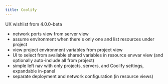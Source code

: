```yaml
---
title: Coolify
---
```


UX wishlist from 4.0.0-beta

- network ports view from server view
- assume environment when there's only one and list resources under project
- view project environment variables from project view
- UI to select from available shared variables in resource envvar view (and optionally auto-include all from project)
- simple left nav with only projects, servers, and Coolify settings, expandable in-panel
- separate deployment and network configuration (in resource views)
